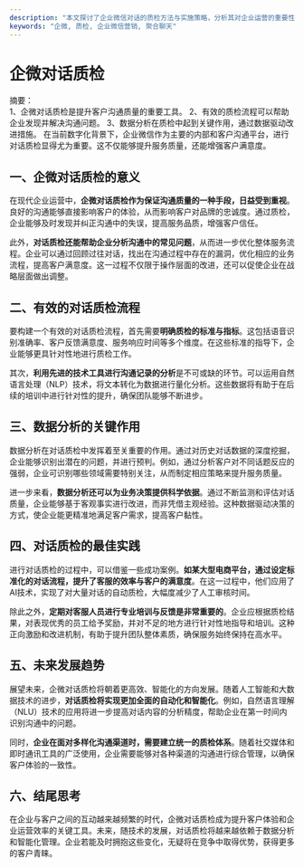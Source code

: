 ```yaml
---
description: "本文探讨了企业微信对话的质检方法与实施策略，分析其对企业运营的重要性。"
keywords: "企微, 质检, 企业微信营销, 聚合聊天"
---
```

# 企微对话质检

摘要：  
1、企微对话质检是提升客户沟通质量的重要工具。 2、有效的质检流程可以帮助企业发现并解决沟通问题。 3、数据分析在质检中起到关键作用，通过数据驱动改进措施。 在当前数字化背景下，企业微信作为主要的内部和客户沟通平台，进行对话质检显得尤为重要。这不仅能够提升服务质量，还能增强客户满意度。

## 一、企微对话质检的意义

在现代企业运营中，**企微对话质检作为保证沟通质量的一种手段，日益受到重视**。良好的沟通能够直接影响客户的体验，从而影响客户对品牌的忠诚度。通过质检，企业能够及时发现并纠正沟通中的失误，提高服务品质，增强客户信任。

此外，**对话质检还能帮助企业分析沟通中的常见问题**，从而进一步优化整体服务流程。企业可以通过回顾过往对话，找出在沟通过程中存在的漏洞，优化相应的业务流程，提高客户满意度。这一过程不仅限于操作层面的改进，还可以促使企业在战略层面做出调整。

## 二、有效的对话质检流程

要构建一个有效的对话质检流程，首先需要**明确质检的标准与指标**。这包括语音识别准确率、客户反馈满意度、服务响应时间等多个维度。在这些标准的指导下，企业能够更具针对性地进行质检工作。

其次，**利用先进的技术工具进行沟通记录的分析**是不可或缺的环节。可以运用自然语言处理（NLP）技术，将文本转化为数据进行量化分析。这些数据将有助于在后续的培训中进行针对性的提升，确保团队能够不断进步。

## 三、数据分析的关键作用

数据分析在对话质检中发挥着至关重要的作用。通过对历史对话数据的深度挖掘，企业能够识别出潜在的问题，并进行预判。例如，通过分析客户对不同话题反应的强弱，企业可识别哪些领域需要特别关注，从而制定相应策略来提升服务质量。

进一步来看，**数据分析还可以为业务决策提供科学依据**。通过不断监测和评估对话质量，企业能够基于客观事实进行改进，而非凭借主观经验。这种数据驱动决策的方式，使企业能更精准地满足客户需求，提高客户黏性。

## 四、对话质检的最佳实践

进行对话质检的过程中，可以借鉴一些成功案例。**如某大型电商平台，通过设定标准化的对话流程，提升了客服的效率与客户的满意度**。在这一过程中，他们应用了AI技术，实现了对大量对话的自动质检，大幅度减少了人工审核时间。

除此之外，**定期对客服人员进行专业培训与反馈是非常重要的**。企业应根据质检结果，对表现优秀的员工给予奖励，并对不足的地方进行针对性地指导和培训。这种正向激励和改进机制，有助于提升团队整体素质，确保服务始终保持在高水平。

## 五、未来发展趋势

展望未来，企微对话质检将朝着更高效、智能化的方向发展。随着人工智能和大数据技术的进步，**对话质检将实现更加全面的自动化和智能化**。例如，自然语言理解（NLU）技术的应用将进一步提高对话内容的分析精度，帮助企业在第一时间内识别沟通中的问题。

同时，**企业在面对多样化沟通渠道时，需要建立统一的质检体系**。随着社交媒体和即时通讯工具的广泛使用，企业需要能够对各种渠道的沟通进行综合管理，以确保客户体验的一致性。

## 六、结尾思考

在企业与客户之间的互动越来越频繁的时代，企微对话质检成为提升客户体验和企业运营效率的关键工具。未来，随技术的发展，对话质检将越来越依赖于数据分析和智能化管理。企业若能及时拥抱这些变化，无疑将在竞争中取得优势，获得更多的客户青睐。
